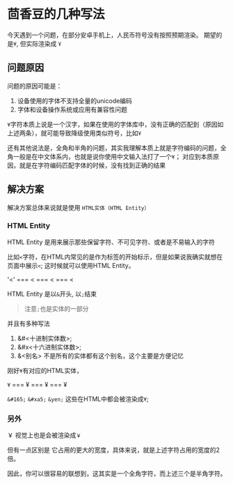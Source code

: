 # 茴香豆的几种写法

今天遇到一个问题，在部分安卓手机上，人民币符号没有按照预期渲染。
期望的是`¥`, 但实际渲染成 `Ұ`

## 问题原因

问题的原因可能是：

1. 设备使用的字体不支持全量的unicode编码
2. 字体和设备操作系统或应用有兼容性问题

`¥`字符本质上说是一个汉字，如果在使用的字体库中，没有正确的匹配到（原因如上述两条），就可能导致降级使用类似符号，比如`Ұ`

还有其他说法是，全角和半角的问题，其实我理解本质上就是字符编码的问题，全角一般是在中文体系内，也就是说你使用中文输入法打了一个`¥`； 对应到本质原因，就是在字符编码匹配字体的时候，没有找到正确的结果

## 解决方案

解决方案总体来说就是使用 `HTML实体（HTML Entity）`

### HTML Entity

HTML Entity 是用来展示那些保留字符、不可见字符、或者是不易输入的字符

比如`<`字符，在HTML内常见的是作为标签的开始标示，但是如果说我确实就想在页面中展示`<`; 这时候就可以使用HTML Entity。

'<' === &#60; === &#x3c; === &lt;

HTML Entity 是以`&`开头, 以`;`结束

> 注意`;`也是实体的一部分

并且有多种写法

1. &#<十进制实体数>;
2. &#x<十六进制实体数>;
3. &<别名> 不是所有的实体都有这个别名，这个主要是方便记忆

刚好`¥`有对应的HTML实体，

`¥` === &#165; === &#xa5; === &yen;

`&#165;` `&#xa5;` `&yen;` 这些在HTML中都会被渲染成`¥`;

### 另外

&#65509; 视觉上也是会被渲染成`￥`

但有一点区别是 它占用的更大的宽度，具体来说，就是上述字符占用的宽度的2倍。

因此，你可以很容易的联想到，这其实是一个全角字符，而上述三个是半角字符。
